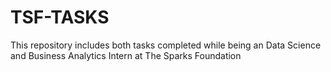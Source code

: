 # TSF-TASKS

This repository includes both tasks completed while being an Data Science and Business Analytics Intern at The Sparks Foundation
